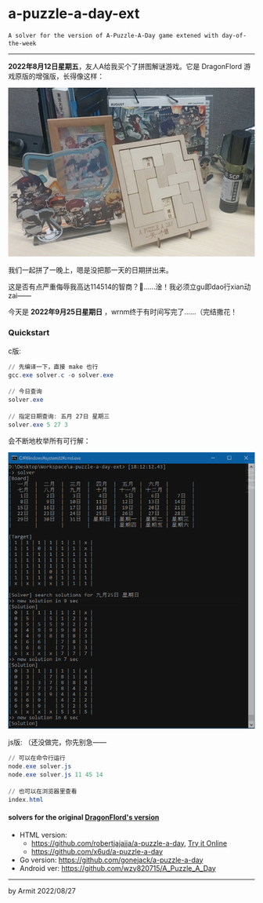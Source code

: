 # a-puzzle-a-day-ext

    A solver for the version of A-Puzzle-A-Day game extened with day-of-the-week

----

**2022年8月12日星期五**，友人A给我买个了拼图解谜游戏。它是 DragonFlord 游戏原版的增强版，长得像这样：

![puzzle](./img/puzzle.jpg)


我们一起拼了一晚上，嗯是没把那一天的日期拼出来。

这是否有点严重侮辱我高达114514的智商？🤔……淦！我必须立gu即dao行xian动zai——

今天是 **2022年9月25日星期日** ，wrnm终于有时间写完了……（完结撒花！


### Quickstart

c版: 

```powershell
// 先编译一下，直接 make 也行
gcc.exe solver.c -o solver.exe

// 今日查询
solver.exe

// 指定日期查询: 五月 27日 星期三
solver.exe 5 27 3
```

会不断地枚举所有可行解：

![solver.png](./img/solver.png)


js版: （还没做完，你先别急——

```powershell
// 可以在命令行运行
node.exe solver.js
node.exe solver.js 11 45 14

// 也可以在浏览器里查看
index.html
```


#### solvers for the original [DragonFlord's version](https://www.dragonfjord.com/product/a-puzzle-a-day/)

- HTML version:
  - https://github.com/robertjajajja/a-puzzle-a-day, [Try it Online](https://robertjajajja.github.io/a-puzzle-a-day/)
  - https://github.com/x6ud/a-puzzle-a-day
- Go version: https://github.com/gonejack/a-puzzle-a-day
- Android ver: https://github.com/wzy820715/A_Puzzle_A_Day

----

by Armit
2022/08/27 
